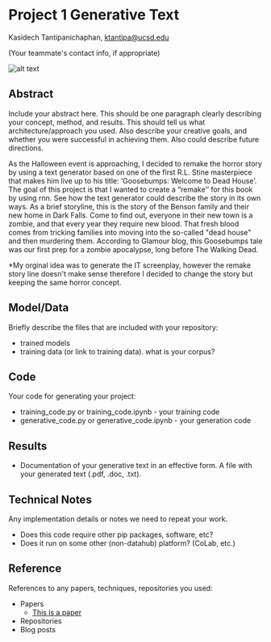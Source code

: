 # Project 1 Generative Text

Kasidech Tantipanichaphan, ktantipa@ucsd.edu

(Your teammate's contact info, if appropriate)

![alt text](https://github.com/ucsd-ml-arts/generative-text-ktantipa/tree/master/Images/it-chapter-two.png)

## Abstract

Include your abstract here. This should be one paragraph clearly describing your concept, method, and results. This should tell us what architecture/approach you used. Also describe your creative goals, and whether you were successful in achieving them. Also could describe future directions.

As the Halloween event is approaching, I decided to remake the horror story by using a text generator based on one of the first R.L. Stine masterpiece that makes him live up to his title: ‘Goosebumps: Welcome to Dead House’. The goal of this project is that I wanted to create a “remake’’ for this book by using rnn. See how the text generator could describe the story in its own ways. As a brief storyline, this is the story of the Benson family and their new home in Dark Falls. Come to find out, everyone in their new town is a zombie, and that every year they require new blood. That fresh blood comes from tricking families into moving into the so-called "dead house" and then murdering them. According to Glamour blog, this Goosebumps tale was our first prep for a zombie apocalypse, long before The Walking Dead. 

*My orginal idea was to generate the IT screenplay, however the remake story line doesn't make sense therefore I decided to change the story but keeping the same horror concept.

## Model/Data

Briefly describe the files that are included with your repository:
- trained models
- training data (or link to training data). what is your corpus?

## Code

Your code for generating your project:
- training_code.py or training_code.ipynb - your training code
- generative_code.py or generative_code.ipynb - your generation code

## Results

- Documentation of your generative text in an effective form. A file with your generated text (.pdf, .doc, .txt). 

## Technical Notes

Any implementation details or notes we need to repeat your work. 
- Does this code require other pip packages, software, etc?
- Does it run on some other (non-datahub) platform? (CoLab, etc.)

## Reference

References to any papers, techniques, repositories you used:
- Papers
  - [This is a paper](this_is_the_link.pdf)
- Repositories
- Blog posts
